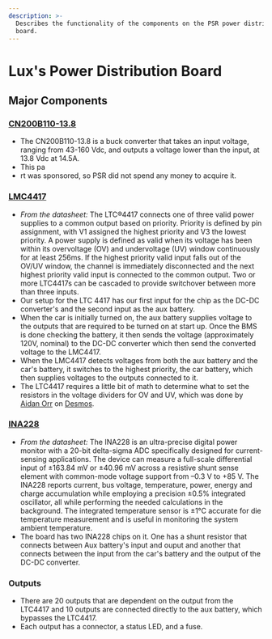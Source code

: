 ```yaml
---
description: >-
  Describes the functionality of the components on the PSR power distribution
  board.
---
```


# Lux's Power Distribution Board

## Major Components

### [CN200B110-13.8](https://product.tdk.com/en/search/power/switching-power/dc-dc-converter/info?part_no=CN200B110-13.8)

* The CN200B110-13.8 is a buck converter that takes an input voltage, ranging from 43-160 Vdc, and outputs a voltage lower than the input, at 13.8 Vdc at 14.5A.&#x20;
* This pa
* rt was sponsored, so PSR did not spend any money to acquire it.

### [LMC4417](https://www.analog.com/media/en/technical-documentation/data-sheets/ltc4417.pdf)

* _From the datasheet:_ The LTC®4417 connects one of three valid power supplies to a common output based on priority. Priority is defined by pin assignment, with V1 assigned the highest priority and V3 the lowest priority. A power supply is defined as valid when its voltage has been within its overvoltage (OV) and undervoltage (UV) window continuously for at least 256ms. If the highest priority valid input falls out of the OV/UV window, the channel is immediately disconnected and the next highest priority valid input is connected to the common output. Two or more LTC4417s can be cascaded to provide switchover between more than three inputs.
* Our setup for the LTC 4417 has our first input for the chip as the DC-DC converter's and the second input as the aux battery.&#x20;
* When the car is initially turned on, the aux battery supplies voltage to the outputs that are required to be turned on at start up. Once the BMS is done checking the battery, it then sends the voltage (approximately 120V, nominal) to the DC-DC converter which then send the converted voltage to the LMC4417.
* When the LMC4417 detects voltages from both the aux battery and the car's battery, it switches to the highest priority, the car battery, which then supplies voltages to the outputs connected to it.&#x20;
* The LTC4417 requires a little bit of math to determine what to set the resistors in the voltage dividers for OV and UV, which was done by [Aidan Orr](https://app.gitbook.com/u/AOToT4K36uerFKUGr05ns6L9Bs63 "mention") on [Desmos](https://www.analog.com/media/en/technical-documentation/data-sheets/ltc4417.pdf).

### [INA228](https://www.ti.com/lit/ds/symlink/ina228.pdf?ts=1692005796995)

* _From the datasheet:_ The INA228 is an ultra-precise digital power monitor with a 20-bit delta-sigma ADC specifically designed for current-sensing applications. The device can measure a full-scale differential input of ±163.84 mV or ±40.96 mV across a resistive shunt sense element with common-mode voltage support from –0.3 V to +85 V. The INA228 reports current, bus voltage, temperature, power, energy and charge accumulation while employing a precision ±0.5% integrated oscillator, all while performing the needed calculations in the background. The integrated temperature sensor is ±1°C accurate for die temperature measurement and is useful in monitoring the system ambient temperature.
* The board has two INA228 chips on it. One has a shunt resistor that connects between Aux battery's input and ouput and another that connects between the input from the car's battery and the output of the DC-DC converter.&#x20;

### Outputs

* There are 20 outputs that are dependent on the output from the LTC4417 and 10 outputs are connected directly to the aux battery, which bypasses the LTC4417.
* Each output has a connector, a status LED, and a fuse.&#x20;
